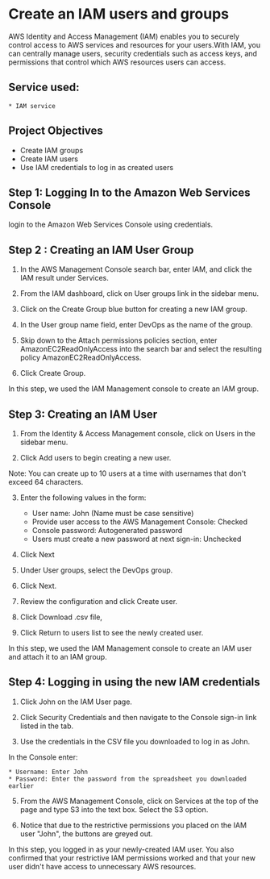 # Create an IAM users and groups
AWS Identity and Access Management (IAM) enables you to securely control access to AWS services and resources for your users.With IAM, you can centrally manage users, security credentials such as access keys, and permissions that control which AWS resources users can access.

## Service used:
    * IAM service

## Project Objectives
* Create IAM groups
* Create IAM users
* Use IAM credentials to log in as created users

## Step 1: Logging In to the Amazon Web Services Console
login to the Amazon Web Services Console using credentials.

## Step 2 : Creating an IAM User Group

1. In the AWS Management Console search bar, enter IAM, and click the IAM result under Services.

2. From the IAM dashboard, click on User groups link in the sidebar menu.

3. Click on the Create Group blue button for creating a new IAM group.

4. In the User group name field, enter DevOps as the name of the group.

5. Skip down to the Attach permissions policies section, enter AmazonEC2ReadOnlyAccess into the search bar and select the resulting policy AmazonEC2ReadOnlyAccess.

6. Click Create Group. 

In this step, we used the IAM Management console to create an IAM group.



## Step 3: Creating an IAM User
1. From the Identity & Access Management console, click on Users in the sidebar menu.

2. Click Add users to begin creating a new user.

Note: You can create up to 10 users at a time with usernames that don't exceed 64 characters.

3. Enter the following values in the form:
    * User name: John (Name must be case sensitive)
    * Provide user access to the AWS Management Console: Checked
    * Console password: Autogenerated password
    * Users must create a new password at next sign-in: Unchecked

4. Click Next

5. Under User groups, select the DevOps group.

6. Click Next.

7. Review the configuration and click Create user.

8. Click Download .csv file,

9. Click Return to users list to see the newly created user.

In this step, we used the IAM Management console to create an IAM user and attach it to an IAM group.

## Step 4: Logging in using the new IAM credentials
1. Click John on the IAM User page.

3. Click Security Credentials and then navigate to the Console sign-in link listed in the tab.

4. Use the credentials in the CSV file you downloaded to log in as John.

In the Console enter:

    * Username: Enter John
    * Password: Enter the password from the spreadsheet you downloaded earlier

5. From the AWS Management Console, click on Services at the top of the page and type S3 into the text box. Select the S3 option.

6. Notice that due to the restrictive permissions you placed on the IAM user "John", the buttons are greyed out.

In this step, you logged in as your newly-created IAM user. You also confirmed that your restrictive IAM permissions worked and that your new user didn't have access to unnecessary AWS resources.





































